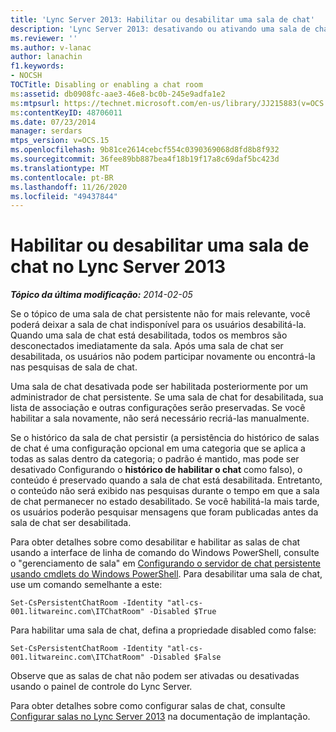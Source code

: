 ```yaml
---
title: 'Lync Server 2013: Habilitar ou desabilitar uma sala de chat'
description: 'Lync Server 2013: desativando ou ativando uma sala de chat.'
ms.reviewer: ''
ms.author: v-lanac
author: lanachin
f1.keywords:
- NOCSH
TOCTitle: Disabling or enabling a chat room
ms:assetid: db0908fc-aae3-46e8-bc0b-245e9adfa1e2
ms:mtpsurl: https://technet.microsoft.com/en-us/library/JJ215883(v=OCS.15)
ms:contentKeyID: 48706011
ms.date: 07/23/2014
manager: serdars
mtps_version: v=OCS.15
ms.openlocfilehash: 9b81ce2614cebcf554c0390369068d8fd8b8f932
ms.sourcegitcommit: 36fee89bb887bea4f18b19f17a8c69daf5bc423d
ms.translationtype: MT
ms.contentlocale: pt-BR
ms.lasthandoff: 11/26/2020
ms.locfileid: "49437844"
---
```

# <a name="disabling-or-enabling-a-chat-room-in-lync-server-2013"></a>Habilitar ou desabilitar uma sala de chat no Lync Server 2013

<div data-xmlns="http://www.w3.org/1999/xhtml">

<div class="topic" data-xmlns="http://www.w3.org/1999/xhtml" data-msxsl="urn:schemas-microsoft-com:xslt" data-cs="https://msdn.microsoft.com/">

<div data-asp="https://msdn2.microsoft.com/asp">



</div>

<div id="mainSection">

<div id="mainBody">

<span> </span>

_**Tópico da última modificação:** 2014-02-05_

Se o tópico de uma sala de chat persistente não for mais relevante, você poderá deixar a sala de chat indisponível para os usuários desabilitá-la. Quando uma sala de chat está desabilitada, todos os membros são desconectados imediatamente da sala. Após uma sala de chat ser desabilitada, os usuários não podem participar novamente ou encontrá-la nas pesquisas de sala de chat.

Uma sala de chat desativada pode ser habilitada posteriormente por um administrador de chat persistente. Se uma sala de chat for desabilitada, sua lista de associação e outras configurações serão preservadas. Se você habilitar a sala novamente, não será necessário recriá-las manualmente.

Se o histórico da sala de chat persistir (a persistência do histórico de salas de chat é uma configuração opcional em uma categoria que se aplica a todas as salas dentro da categoria; o padrão é mantido, mas pode ser desativado Configurando o **histórico de habilitar o chat** como falso), o conteúdo é preservado quando a sala de chat está desabilitada. Entretanto, o conteúdo não será exibido nas pesquisas durante o tempo em que a sala de chat permanecer no estado desabilitado. Se você habilitá-la mais tarde, os usuários poderão pesquisar mensagens que foram publicadas antes da sala de chat ser desabilitada.

Para obter detalhes sobre como desabilitar e habilitar as salas de chat usando a interface de linha de comando do Windows PowerShell, consulte o "gerenciamento de sala" em [Configurando o servidor de chat persistente usando cmdlets do Windows PowerShell](configuring-persistent-chat-server-by-using-windows-powershell-cmdlets.md). Para desabilitar uma sala de chat, use um comando semelhante a este:

    Set-CsPersistentChatRoom -Identity "atl-cs-001.litwareinc.com\ITChatRoom" -Disabled $True

Para habilitar uma sala de chat, defina a propriedade disabled como false:

    Set-CsPersistentChatRoom -Identity "atl-cs-001.litwareinc.com\ITChatRoom" -Disabled $False

Observe que as salas de chat não podem ser ativadas ou desativadas usando o painel de controle do Lync Server.

Para obter detalhes sobre como configurar salas de chat, consulte [Configurar salas no Lync Server 2013](lync-server-2013-configure-rooms.md) na documentação de implantação.

</div>

<span> </span>

</div>

</div>

</div>

